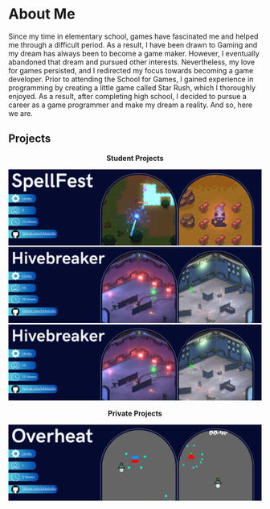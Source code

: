 # About Me 
Since my time in elementary school, games have fascinated me and helped me through a difficult period. As a result, I have been drawn to Gaming and my dream has always been to become a game maker. However, I eventually abandoned that dream and pursued other interests. Nevertheless, my love for games persisted, and I redirected my focus towards becoming a game developer. Prior to attending the School for Games, I gained experience in programming by creating a little game called Star Rush, which I thoroughly enjoyed. As a result, after completing high school, I decided to pursue a career as a game programmer and make my dream a reality. And so, here we are.

## Projects 
<p align="center"><b>Student Projects</b></p>

[![SpellFest Banner](ReadMe/SpellFest_Banner.png 'SpellFest')](https://github.com/xXAstolXx/SpellFest)
[![Hivebreaker Banner](ReadMe/Hivebreaker_Banner.png 'Hivebreaker')](https://github.com/xXAstolXx/Hivebreaker)
[![Shine a Way Banner](ReadMe/Hivebreaker_Banner.png 'Shine-a-Way')](https://github.com/xXAstolXx/Shine-a-Way)

<p align="center"><b>Private Projects</b></p>

[![Overheat Banner](ReadMe/Tactical_Banner.png 'Overheat')](https://github.com/xXAstolXx/Overheat)

